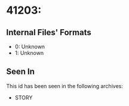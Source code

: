 # 41203: 

## Internal Files' Formats
- 0: Unknown
- 1: Unknown

## Seen In

This id has been seen in the following archives:  

- STORY  

